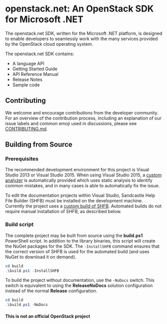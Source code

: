 # openstack.net: An OpenStack SDK for Microsoft .NET

The openstack.net SDK, written for the Microsoft .NET platform, is designed to enable developers to seamlessly work with
the many services provided by the OpenStack cloud operating system.

The openstack.net SDK contains:

* A language API
* Getting Started Guide
* API Reference Manual
* Release Notes
* Sample code

## Contributing

We welcome and encourage contributions from the developer community. For an overview of the contribution process,
including an explanation of our issue labels and common emoji used in discussions, please see
[CONTRIBUTING.md](CONTRIBUTING.md).

## Building from Source

### Prerequisites

The recommended development environment for this project is Visual Studio 2013 or Visual Studio 2015. When using Visual
Studio 2015, a [custom analyzer][OpenStackNetAnalyzers] is automatically provided
which uses static analysis to identify common mistakes, and in many cases is able to automatically fix the issue.

To edit the documentation projects within Visual Studio, Sandcastle Help File Builder (SHFB) must be installed on the
development machine. Currently the project uses a [custom build of SHFB][SHFB]. Automated builds do not require manual
installation of SHFB, as described below.

[OpenStackNetAnalyzers]: https://github.com/openstacknetsdk/OpenStackNetAnalyzers
[SHFB]: https://github.com/tunnelvisionlabs/SHFB/releases/tag/v2014.11.22.0-beta

### Build script

The complete project may be built from source using the **build.ps1** PowerShell script. In addition to the library
binaries, this script will create the NuGet packages for the SDK. The `-InstallSHFB` command ensures that the correct
version of SHFB is used for the automated build (and uses NuGet to download it on demand).

```powershell
cd build
.\build.ps1 -InstallSHFB
```

To build the project without documentation, use the `-NoDocs` switch. This switch is equivalent to using the
**ReleaseNoDocs** solution configuration instead of the normal **Release** configuration.

```powershell
cd build
.\build.ps1 -NoDocs
```

#### This is not an official OpenStack project
